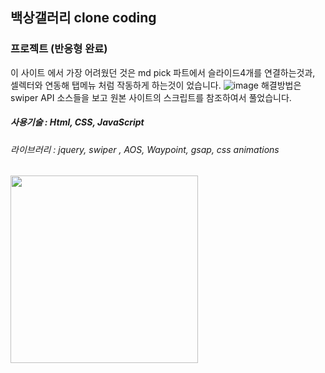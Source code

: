 ## 백상갤러리 clone coding

### 프로젝트 (반응형 완료)
이 사이트 에서 가장 어려웠던 것은 md pick 파트에서 슬라이드4개를 연결하는것과, 셀렉터와 연동해 탭메뉴 처럼 작동하게 하는것이 었습니다.
![image](https://user-images.githubusercontent.com/107607247/196359044-78c1d8e2-ec07-405b-b6bd-0af000eb182c.png)
해결방법은 swiper API 소스들을 보고 원본 사이트의 스크립트를 참조하여서 풀었습니다.


##### 사용기술 : Html, CSS, JavaScript
###### 라이브러리 : jquery, swiper , AOS, Waypoint, gsap, css animations

<img src="https://user-images.githubusercontent.com/107607247/196354523-5b94d688-7f42-4447-8bbf-813f424d79e3.png"  width="300px">




